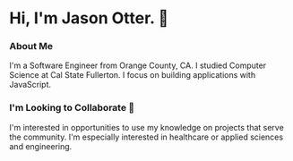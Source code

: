 # Hi, I'm Jason Otter. 👋

### About Me
I'm a Software Engineer from Orange County, CA.
I studied Computer Science at Cal State Fullerton.
I focus on building applications with JavaScript.

### I'm Looking to Collaborate :speech_balloon:
I'm interested in opportunities to use my knowledge on projects that serve the community.
I'm especially interested in healthcare or applied sciences and engineering.
<!--
**j-otterbox/j-otterbox** is a ✨ _special_ ✨ repository because its `README.md` (this file) appears on your GitHub profile.

Here are some ideas to get you started:

- 🔭 I’m currently working on ...
- 🌱 I’m currently learning ...
- 👯 I’m looking to collaborate on ...
- 🤔 I’m looking for help with ...
- 💬 Ask me about ...
- 📫 How to reach me: ...
- 😄 Pronouns: ...
- ⚡ Fun fact: ...
-->
